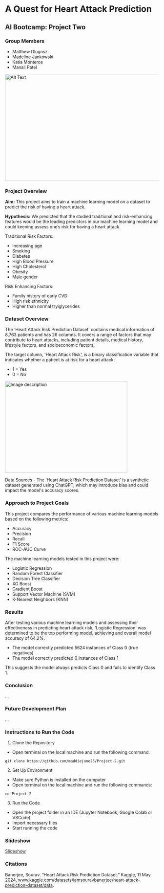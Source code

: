 # A Quest for Heart Attack Prediction
## AI Bootcamp: Project Two

### Group Members
* Matthew Dlugosz
* Madeline Jankowski
* Katia Monteros
* Manali Patel 

<img src="https://www.nm.org//-/media/northwestern/healthbeat/images/medical-advances/how-artificial-intelligence-is-saving-lives-heart-failure_ft.jpg" alt="Alt Text" width="800" height="350">

### Project Overview
**Aim:**
This project aims to train a machine learning model on a dataset to predict the risk of having a heart attack. 

**Hypothesis:**
We predicted that the studied traditional and risk-enhancing features would be the leading predictors in our machine learning model and could keening assess one’s risk for having a heart attack.

Traditional Risk Factors:
* Increasing age
* Smoking
* Diabetes
* High Blood Pressure
* High Cholesterol
* Obesity
* Male gender
  
Risk Enhancing Factors:
* Family history of early CVD
* High risk ethnicity
* Higher than normal tryiglycerides

### Dataset Overview
The 'Heart Attack Risk Prediction Dataset' contains medical information of 8,763 patients and has 26 columns. It covers a range of factors that may contribute to heart attacks, including patient details, medical history, lifestyle factors, and socioeconomic factors. 

The target column, 'Heart Attack Risk', is a binary classification variable that indicates whether a patient is at risk for a heart attack:
* 1 = Yes
* 0 = No

<img src="https://github.com/user-attachments/assets/a58e91f9-ee3f-47a1-a047-f596e7616a17" alt="Image description" width="400" height="300">

Data Sources - The 'Heart Attack Risk Prediction Dataset' is a synthetic dataset generated using ChatGPT, which may introduce bias and could impact the model's accuracy scores.

### Approach to Project Goals 
This project compares the performance of various machine learning models based on the following metrics: 
* Accuracy
* Precision
* Recall
* F1 Score
* ROC-AUC Curve

The machine learning models tested in this project were:
* Logistic Regression
* Random Forest Classifier
* Decision Tree Classifier
* XG Boost
* Gradient Boost
* Support Vector Machine (SVM)
* K-Nearest Neighbors (KNN)

### Results
After testing various machine learning models and assessing their effectiveness in predicting heart attack risk, 'Logistic Regression' was determined to be the top performing model, achieving and overall model accuracy of 64.2%.

* The model correctly predicted 5624 instances of Class 0 (true negatives)
* The model correctly predicted 0 instances of Class 1

This suggests the model always predicts Class 0 and fails to identify Class 1. 

### Conclusion
...
### Future Development Plan
...
### Instructions to Run the Code
1. Clone the Repository
* Open terminal on the local machine and run the following command:
  
```git clone https://github.com/maddiejane25/Project-2.git```

2. Set Up Environment
* Make sure Python is installed on the computer
* Open terminal on the local machine and run the following commands:

```cd Project-2```

3. Run the Code
* Open the project folder in an IDE (Jupyter Notebook, Google Colab or VSCode)
* Import necessary files
* Start running the code

### Slideshow
[Slideshow ](https://docs.google.com/presentation/d/1g0D8h2mI9JEUH5VGRzRVXbHPKNpetEnNND75WcOhGws/edit?usp=sharing)

### Citations
Banerjee, Sourav. “Heart Attack Risk Prediction Dataset.” Kaggle, 11 May 2024, www.kaggle.com/datasets/iamsouravbanerjee/heart-attack-prediction-dataset/data. 

